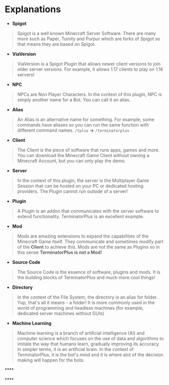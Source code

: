 # Explanations

* **Spigot**

> Spigot is a well known Minecraft Server Software. There are many more such as Paper, Tuinity and Purpur which are forks of Spigot so that means they are based on Spigot.

* **ViaVersion**

> ViaVersion is a Spigot Plugin that allows newer client versions to join older server versions. For example, it allows 1.17 clients to play on 1.16 servers!

* **NPC**

> NPCs are Non Player Characters. In the context of this plugin, NPC is simply another name for a Bot. You can call it an alias.

* **Alias**

> An Alias is an alternative name for something. For example, some commands have aliases so you can run the same function with different command names. `/tplus` **-&gt;** `/terminatorplus`

* **Client**

> The Client is the piece of software that runs apps, games and more. You can download the Minecraft Game Client without owning a Minecraft Account, but you can only play the demo.

* **Server**

> In the context of this plugin, the server is the Multiplayer Game Session that can be hosted on your PC or dedicated hosting providers. The Plugin cannot run outside of a server!

* **Plugin**

> A Plugin is an addon that communicates with the server software to extend functionality. TerminatorPlus is an excellent example.

* **Mod**

> Mods are amazing extensions to expand the capabilities of the Minecraft Game itself. They communicate and sometimes modify part of the **Client** to achieve this. Mods are not the same as Plugins so in this sense **TerminatorPlus is not a Mod!**

* **Source Code**

> The Source Code is the essence of software, plugins and mods. It is the building blocks of TerminatorPlus and much more cool things!

* **Directory**

> In the context of the File System, the directory is an alias for folder. Yup, that's all it means - a folder! It is more commonly used in the world of programming and headless machines \(for example, dedicated server machines without GUIs\)

* **Machine Learning**

> Machine learning is a branch of artificial intelligence \(AI\) and computer science which focuses on the use of data and algorithms to imitate the way that humans learn, gradually improving its accuracy. In simpler terms, it is an artificial brain. In the context of TerminatorPlus, it is the bot's mind and it is where alot of the decision making will happen for the bots.

\*\*\*\*

\*\*\*\*

